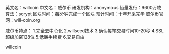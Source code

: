 英文名：willcoin
中文名：威尔币
研发机构：anonymous
恒量发行：9600万枚
算法：scrypt
区块时间：每分钟完成一个区块
预计时间：十年开采完毕
威尔币官网：will-coin.org

威尔币特点：
1.完全去中心化
2.willseed技术
3.确认每笔交易时间10-20秒
4.SSL超级加密128位
5.低廉手续费
6.交易自由

willcoin
